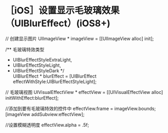 # ［iOS］设置显示毛玻璃效果（UIBlurEffect）(iOS8+)
//  创建显示图片
UIImageView * imageView = [[UIImageView alloc] init];

/**  毛玻璃特效类型
 *   UIBlurEffectStyleExtraLight,
 *   UIBlurEffectStyleLight,
 *   UIBlurEffectStyleDark
 */  
UIBlurEffect * blurEffect = [UIBlurEffect effectWithStyle:UIBlurEffectStyleLight];

//  毛玻璃视图
UIVisualEffectView * effectView = [[UIVisualEffectView alloc] initWithEffect:blurEffect];

//添加到要有毛玻璃特效的控件中
effectView.frame = imageView.bounds;
[imageView addSubview:effectView];

//设置模糊透明度
effectView.alpha = .5f;

